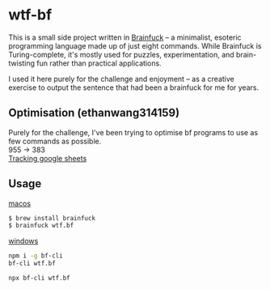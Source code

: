 # wtf-bf

This is a small side project written in [Brainfuck](https://brainfuck.org/) – a
minimalist, esoteric programming language made up of just eight commands. While
Brainfuck is Turing-complete, it's mostly used for puzzles, experimentation, and
brain-twisting fun rather than practical applications.

I used it here purely for the challenge and enjoyment – as a creative exercise
to output the sentence that had been a brainfuck for me for years.

## Optimisation (ethanwang314159)

Purely for the challenge, I've been trying to optimise bf programs to use as few commands as possible.  
955 -> 383  
[Tracking google sheets](https://docs.google.com/spreadsheets/d/1s3TCjMd1w4ilogoOm2GPqcNs1qAnNV2JhbNGIictsCw/edit?gid=0#gid=0)

## Usage

[macos](https://formulae.brew.sh/formula/brainfuck)
```bash
$ brew install brainfuck
$ brainfuck wtf.bf
```

[windows](https://github.com/aapzu/bf-cli)
```bash
npm i -g bf-cli
bf-cli wtf.bf

npx bf-cli wtf.bf
```
